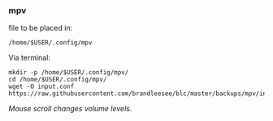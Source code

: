 ### mpv

file to be placed in:
    
    /home/$USER/.config/mpv
    
Via terminal:
    
    mkdir -p /home/$USER/.config/mpv/
    cd /home/$USER/.config/mpv/
    wget -O input.conf https://raw.githubusercontent.com/brandleesee/blc/master/backups/mpv/input.conf
    
*Mouse scroll changes volume levels.*
